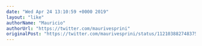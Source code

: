 ```yaml
---
date: "Wed Apr 24 13:10:59 +0000 2019"
layout: "like"
authorName: "Mauricio"
authorUrl: "https://twitter.com/maurivesprini"
originalPost: "https://twitter.com/maurivesprini/status/1121038827483750400"
---
```

